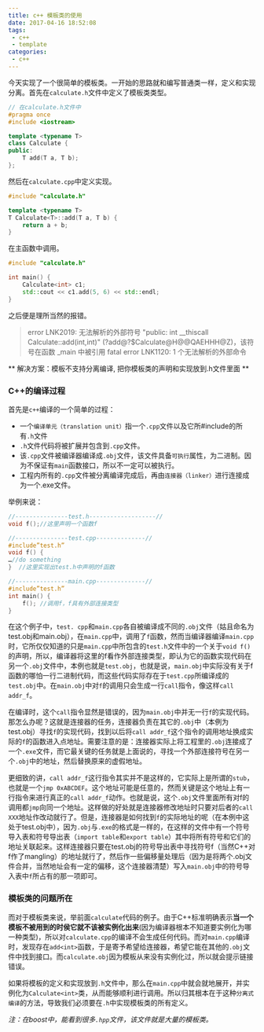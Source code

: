 ```yaml
---
title: c++ 模板类的使用
date: 2017-04-16 18:52:08
tags:
 - c++
 - template
categories:
 - c++
---
```

今天实现了一个很简单的模板类。一开始的思路就和编写普通类一样，定义和实现分离。首先在`calculate.h`文件中定义了模板类类型。
```c++
// 在calculate.h文件中
#pragma once
#include <iostream>

template <typename T>
class Calculate {
public:
	T add(T a, T b);
};
```
然后在`calculate.cpp`中定义实现。
```c++
#include "calculate.h"

template <typename T>
T Calculate<T>::add(T a, T b) {
	return a + b;
}
```
在主函数中调用。
```c++
#include "calculate.h"

int main() {
	Calculate<int> c1;
	std::cout << c1.add(5, 6) << std::endl;
}
```
之后便是理所当然的报错。
> error LNK2019: 无法解析的外部符号 "public: int __thiscall Calculate<int>::add(int,int)" (?add@?$Calculate@H@@QAEHHH@Z)，该符号在函数 _main 中被引用
> fatal error LNK1120: 1 个无法解析的外部命令

** 解决方案：模板不支持分离编译, 把你模板类的声明和实现放到.h文件里面 **

### C++的编译过程
首先是`c++`编译的一个简单的过程：
- 一个`编译单元（translation unit）`指一个`.cpp`文件以及它所#include的所有`.h`文件
- `.h`文件代码将被扩展并包含到`.cpp`文件。
- 该`.cpp`文件被编译器编译成`.obj`文件，该文件具备`可执行`属性，为二进制。因为不保证有`main`函数接口，所以不一定可以被执行。
- 工程内所有的`.cpp`文件被分离编译完成后，再由`连接器（linker）`进行连接成为一个.exe文件。

举例来说：
```c++
//---------------test.h-------------------//
void f();//这里声明一个函数f

//---------------test.cpp--------------//
#include”test.h”
void f() {
…//do something
}  //这里实现出test.h中声明的f函数

//---------------main.cpp--------------//
#include”test.h”
int main() {
	f(); //调用f，f具有外部连接类型
}
```
在这个例子中，`test. cpp`和`main.cpp`各自被编译成不同的`.obj`文件（姑且命名为test.obj和main.obj），在`main.cpp`中，调用了`f`函数，然而当编译器编译`main.cpp`时，它所仅仅知道的只是`main.cpp`中所包含的`test.h`文件中的一个关于`void f()`的声明，所以，编译器将这里的f看作外部连接类型，即认为它的函数实现代码在另一个`.obj`文件中，本例也就是`test.obj`，也就是说，`main.obj`中实际没有关于f函数的哪怕一行二进制代码，而这些代码实际存在于`test.cpp`所编译成的`test.obj`中。在`main.obj`中对`f`的调用只会生成一行`call`指令，像这样`call addr_f`。

在编译时，这个`call`指令显然是错误的，因为`main.obj`中并无一行`f`的实现代码。那怎么办呢？这就是连接器的任务，连接器负责在其它的`.obj`中（本例为test.obj）寻找`f`的实现代码，找到以后将`call addr_f`这个指令的调用地址换成实际的`f`的函数进入点地址。需要注意的是：连接器实际上将工程里的`.obj`连接成了一个`.exe`文件，而它最关键的任务就是上面说的，寻找一个外部连接符号在另一个`.obj`中的地址，然后替换原来的虚假地址。

更细致的讲，`call addr_f`这行指令其实并不是这样的，它实际上是所谓的`stub`，也就是一个`jmp 0xABCDEF`。这个地址可能是任意的，然而关键是这个地址上有一行指令来进行真正的`call addr_f`动作。也就是说，这个`.obj`文件里面所有对f的调用都`jmp`向同一个地址。这样做的好处就是连接器修改地址时只要对后者的`call XXX`地址作改动就行了。但是，连接器是如何找到`f`的实际地址的呢（在本例中这处于test.obj中），因为`.obj`与`.exe`的格式是一样的，在这样的文件中有一个符号导入表和符号导出表（`import table`和`export table`）其中将所有符号和它们的地址关联起来。这样连接器只要在test.obj的符号导出表中寻找符号f（当然C++对f作了mangling）的地址就行了，然后作一些偏移量处理后（因为是将两个.obj文件合并，当然地址会有一定的偏移，这个连接器清楚）写入`main.obj`中的符号导入表中`f`所占有的那一项即可。

### 模板类的问题所在
而对于模板类来说，举前面`calculate`代码的例子。由于C++标准明确表示**当一个模板不被用到的时侯它就不该被实例化出来**(因为编译器根本不知道要实例化为哪一种类型)，所以对`calculate.cpp`的编译不会生成任何代码。而对`main.cpp`编译时，发现存在`add<int>`函数，于是寄予希望给连接器，希望它能在其他的`.obj`文件中找到接口。而`calculate.obj`因为模板从来没有实例化过，所以就会提示链接错误。

如果将模板的定义和实现放到`.h`文件中，那么在`main.cpp`中就会就地展开，并实例化为`Calculate<int>`类，从而能够顺利进行调用。所以归其根本在于这种`分离式编译`的方法，导致我们必须要在`.h`中实现模板类的所有定义。

*注：在boost中，能看到很多`.hpp`文件，该文件就是大量的模板类。*